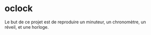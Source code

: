 # oclock
Le but de ce projet est de reproduire un minuteur, un chronomètre, un réveil, et une horloge.
